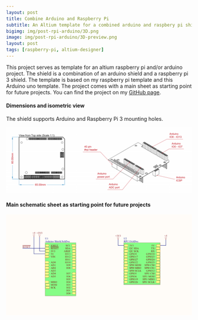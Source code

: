```yaml
---
layout: post
title: Combine Arduino and Raspberry Pi
subtitle: An Altium template for a combined arduino and raspbery pi shield
bigimg: img/post-rpi-arduino/3D.png
image: img/post-rpi-arduino/3D-preview.png
layout: post
tags: [raspberry-pi, altium-designer]
---
```


This project serves as template for an altium raspberry pi and/or arduino project. The shield is a combination of an arduino shield and a raspberry pi 3 shield. The template is based on my raspberry pi template  and this Arduino uno template. The project comes with a main sheet as starting point for future projects.
You can find the project on my [GitHub page](https://github.com/NilsMinor/Raspberry-Pi-3-Arduino-Altium-Shield).

#### Dimensions and isometric view

The shield supports Arduino and Raspberry Pi 3 mounting holes.

![img1](/img/post-rpi-arduino/dim.png)

#### Main schematic sheet as starting point for future projects
![img2](/img/post-rpi-arduino/sch.png)

